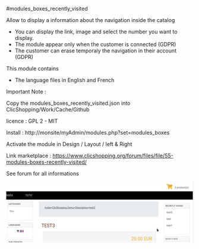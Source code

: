 #modules_boxes_recently_visited

Allow to display a information about the navigation inside the catalog
- You can display the link, image and select the number you want to display.
- The module appear only when the customer is connected (GDPR)
- The customer can erase temporaly the navigation in their account (GDPR)

This module contains

- The language files in English and French
  
Important Note :

Copy the modules_boxes_recently_visited.json into ClicShopping/Work/Cache/Github

licence  : GPL 2 - MIT

Install :
http://monsite/myAdmin/modules.php?set=modules_boxes

Activate the module in Design / Layout / left & Right

Link marketplace : https://www.clicshopping.org/forum/files/file/55-modules-boxes-recently-visited/

See forum for all informations

![image](https://github.com/ClicShoppingOfficialModulesV3/modules_boxes_recently_visited/blob/master/ModuleInfosJson/visited.png)


